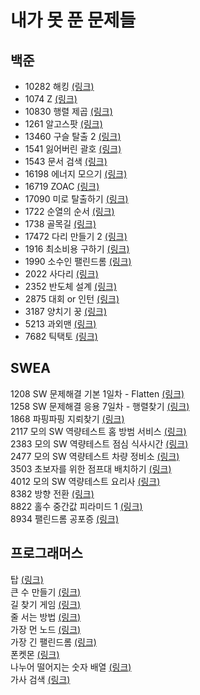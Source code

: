 # 내가 못 푼 문제들

## 백준
* 10282 해킹 [(링크)](https://www.acmicpc.net/problem/10282)         
* 1074 Z [(링크)](https://www.acmicpc.net/problem/1074)	         
* 10830 행렬 제곱 [(링크)](https://www.acmicpc.net/problem/10830)         
* 1261 알고스팟 [(링크)](https://www.acmicpc.net/problem/1261)		         
* 13460 구슬 탈출 2 [(링크)](https://www.acmicpc.net/problem/13460)		         
* 1541 잃어버린 괄호 [(링크)](https://www.acmicpc.net/problem/1541)		         
* 1543 문서 검색 [(링크)](https://www.acmicpc.net/problem/1543)		         
* 16198 에너지 모으기 [(링크)](https://www.acmicpc.net/problem/16198)		         
* 16719 ZOAC [(링크)](https://www.acmicpc.net/problem/16719)		         
* 17090 미로 탈출하기 [(링크)](https://www.acmicpc.net/problem/17090)		         
* 1722 순열의 순서 [(링크)](https://www.acmicpc.net/problem/1722)		         
* 1738 골목길 [(링크)](https://www.acmicpc.net/problem/1738)		         
* 17472 다리 만들기 2 [(링크)](https://www.acmicpc.net/problem/17472)		         
* 1916 최소비용 구하기 [(링크)](https://www.acmicpc.net/problem/1916)		         
* 1990 소수인 팰린드롬 [(링크)](https://www.acmicpc.net/problem/1990)		         
* 2022 사다리 [(링크)](https://www.acmicpc.net/problem/2022)		         
* 2352 반도체 설계 [(링크)](https://www.acmicpc.net/problem/2352)		         
* 2875 대회 or 인턴 [(링크)](https://www.acmicpc.net/problem/2875)		         
* 3187 양치기 꿍 [(링크)](https://www.acmicpc.net/problem/3187)		         
* 5213 과외맨 [(링크)](https://www.acmicpc.net/problem/5213)		         
* 7682 틱택토 [(링크)](https://www.acmicpc.net/problem/7682)		         

## SWEA
1208 SW 문제해결 기본 1일차 - Flatten [(링크)](https://swexpertacademy.com/main/code/problem/problemDetail.do?contestProbId=AV139KOaABgCFAYh&categoryId=AV139KOaABgCFAYh&categoryType=CODE)		
1258 SW 문제해결 응용 7일차 - 행렬찾기 [(링크)](https://swexpertacademy.com/main/code/problem/problemDetail.do?contestProbId=AV18LoAqItcCFAZN&categoryId=AV18LoAqItcCFAZN&categoryType=CODE)		
1868 파핑파핑 지뢰찾기 [(링크)](https://swexpertacademy.com/main/code/problem/problemDetail.do?contestProbId=AV5LwsHaD1MDFAXc&categoryId=AV5LwsHaD1MDFAXc&categoryType=CODE)		
2117 모의 SW 역량테스트 홈 방범 서비스 [(링크)](https://swexpertacademy.com/main/code/problem/problemDetail.do?contestProbId=AV5V61LqAf8DFAWu&categoryId=AV5V61LqAf8DFAWu&categoryType=CODE)		
2383 모의 SW 역량테스트 점심 식사시간 [(링크)](https://swexpertacademy.com/main/code/problem/problemDetail.do?contestProbId=AV5-BEE6AK0DFAVl&categoryId=AV5-BEE6AK0DFAVl&categoryType=CODE)		
2477 모의 SW 역량테스트 차량 정비소 [(링크)](https://swexpertacademy.com/main/code/problem/problemDetail.do?contestProbId=AV6c6bgaIuoDFAXy&categoryId=AV6c6bgaIuoDFAXy&categoryType=CODE)		
3503 초보자를 위한 점프대 배치하기 [(링크)](https://swexpertacademy.com/main/code/problem/problemDetail.do?contestProbId=AWGsV8IaAXsDFAVW&categoryId=AWGsV8IaAXsDFAVW&categoryType=CODE)		
4012 모의 SW 역량테스트 요리사 [(링크)](https://swexpertacademy.com/main/code/problem/problemDetail.do?contestProbId=AWIeUtVakTMDFAVH&categoryId=AWIeUtVakTMDFAVH&categoryType=CODE)		
8382 방향 전환 [(링크)](https://swexpertacademy.com/main/code/problem/problemDetail.do?contestProbId=AWyNQrCahHcDFAVP&categoryId=AWyNQrCahHcDFAVP&categoryType=CODE)		
8822 홀수 중간값 피라미드 1 [(링크)](https://swexpertacademy.com/main/code/problem/problemDetail.do?contestProbId=AW37cfmqC7YDFATy&categoryId=AW37cfmqC7YDFATy&categoryType=CODE)		
8934 팰린드롬 공포증 [(링크)](https://swexpertacademy.com/main/code/problem/problemDetail.do?contestProbId=AW5jJcZ68LsDFATQ&categoryId=AW5jJcZ68LsDFATQ&categoryType=CODE)		

## 프로그래머스
탑 [(링크)](https://programmers.co.kr/learn/courses/30/lessons/42588)		
큰 수 만들기 [(링크)](https://programmers.co.kr/learn/courses/30/lessons/42883)		
길 찾기 게임 [(링크)](https://programmers.co.kr/learn/courses/30/lessons/42892)		
줄 서는 방법 [(링크)](https://programmers.co.kr/learn/courses/30/lessons/12936)		
가장 먼 노드 [(링크)](https://programmers.co.kr/learn/courses/30/lessons/49189)		
가장 긴 팰린드롬 [(링크)](https://programmers.co.kr/learn/courses/30/lessons/12904)		
폰켓몬 [(링크)](https://programmers.co.kr/learn/courses/30/lessons/1845?language=cpp)		
나누어 떨어지는 숫자 배열 [(링크)](https://programmers.co.kr/learn/courses/30/lessons/12910)		
가사 검색 [(링크)](https://programmers.co.kr/learn/courses/30/lessons/60060)		





